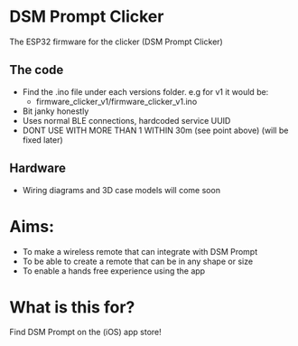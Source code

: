 # DSM Prompt Clicker
The ESP32 firmware for the clicker (DSM Prompt Clicker)

## The code
- Find the .ino file under each versions folder. e.g for v1 it would be:
  - firmware_clicker_v1/firmware_clicker_v1.ino
- Bit janky honestly
- Uses normal BLE connections, hardcoded service UUID
- DONT USE WITH MORE THAN 1 WITHIN 30m (see point above) (will be fixed later)

## Hardware 
- Wiring diagrams and 3D case models will come soon

# Aims:
- To make a wireless remote that can integrate with DSM Prompt
- To be able to create a remote that can be in any shape or size
- To enable a hands free experience using the app

# What is this for?
Find DSM Prompt on the (iOS) app store!
